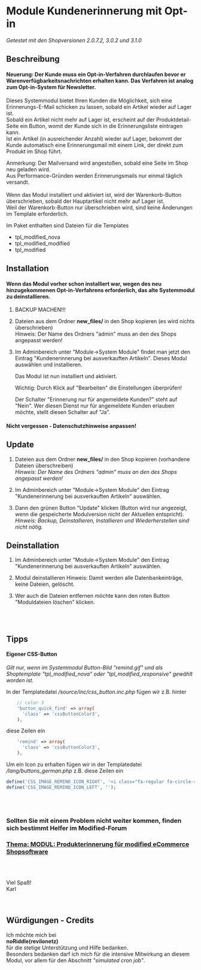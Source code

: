 #	Module Kundenerinnerung mit Opt-in

*Getestet mit den Shopversionen 2.0.7.2, 3.0.2 und 3.1.0*


## Beschreibung

#### Neuerung:  Der Kunde muss ein Opt-in-Verfahren durchlaufen bevor er Warenverfügbarkeitsnachrichten erhalten kann. Das Verfahren ist analog zum Opt-in-System für Newsletter.

Dieses Systemmodul bietet Ihren Kunden die Möglichkeit, sich eine Erinnerungs-E-Mail schicken zu lassen, sobald ein Artikel wieder auf Lager ist.
<br>
Sobald ein Artikel nicht mehr auf Lager ist, erscheint auf der Produktdetail-Seite ein Button, womit der Kunde sich in die Erinnerungsliste eintragen kann.
<br>
Ist ein Artikel (in ausreichender Anzahl) wieder auf Lager, bekommt der Kunde automatisch eine Erinnerungsmail mit einem Link, der direkt zum Produkt im Shop führt.

Anmerkung: Der Mailversand wird angestoßen, sobald eine Seite im Shop neu geladen wird.
<br>Aus Performance-Gründen werden Erinnerungsmails nur einmal täglich versandt.
<br>
<br>Wenn das Modul installiert und aktiviert ist, wird der Warenkorb-Button überschrieben, sobald der Hauptartikel nicht mehr auf Lager ist.
<br>Weil der Warenkorb-Button nur überschrieben wird, sind keine Änderungen im Template erforderlich.

Im Paket enthalten sind Dateien für die Templates
- tpl_modified_nova
- tpl_modified_modified
- tpl_modified


## Installation

#### Wenn das Modul vorher schon installiert war, wegen des neu hinzugekommenen Opt-in-Verfahrens erforderlich, das alte Systemmodul zu deinstallieren.

1. BACKUP MACHEN!!!

2. Dateien aus dem Ordner **new_files/** in den Shop kopieren (es wird nichts überschrieben)
   <br>Hinweis: Der Name des Ordners "admin" muss an den des Shops angepasst werden!

3. Im Adminbereich unter "Module->System Module" findet man jetzt den Eintrag "Kundenerinnerung bei ausverkauften Artikeln".
   Dieses Modul auswählen und installieren.

   Das Modul ist nun installiert und aktiviert.

   Wichtig: Durch Klick auf "Bearbeiten" die Einstellungen überprüfen!

   Der Schalter "Erinnerung nur für angemeldete Kunden?" steht auf "Nein".
   Wer diesen Dienst nur für angemeldete Kunden erlauben möchte, stellt diesen Schalter auf "Ja".

#### Nicht vergessen - Datenschutzhinweise anpassen!


## Update

1. Dateien aus dem Ordner **new_files/** in den Shop kopieren (vorhandene Dateien überschreiben)
   <br>*Hinweis: Der Name des Ordners "admin" muss an den des Shops angepasst werden!*

2. Im Adminbereich unter "Module->System Module" den Eintrag "Kundenerinnerung bei ausverkauften Artikeln" auswählen.

3. Dann den grünen Button "Update" klicken (Button wird nur angezeigt, wenn die gespeicherte Modulversion nicht der Aktuellen entspricht).
   <br>*Hinweis: Backup, Deinstallieren, Installieren und Wiederherstellen sind nicht nötig.*


## Deinstallation

1. Im Adminbereich unter "Module->System Module" den Eintrag "Kundenerinnerung bei ausverkauften Artikeln" auswählen.

2. Modul deinstallieren
   Hinweis: Damit werden alle Datenbankeinträge, keine Dateien, gelöscht.

3. Wer auch die Dateien entfernen möchte kann den roten Button "Moduldateien löschen" klicken.


<br /><br />

## Tipps

#### Eigener CSS-Button
*Gilt nur, wenn im Systemmodul Button-Bild "remind.gif" und als Shoptemplate "tpl_modified_nova" oder "tpl_modified_responsive" gewählt worden ist.*

In der Templatedatei */source/inc/css_button.inc.php* fügen wir z.B. hinter

```php
    // color 3
    'button_quick_find' => array(
      'class' => 'cssButtonColor3',
    ),
```

diese Zeilen ein

```php
    'remind' => array(
      'class' => 'cssButtonColor3',
    ),
```

Um ein Icon zu erhalten fügen wir in der Templatedatei */lang/buttons_german.php* z.B. diese Zeilen ein

```php
define('CSS_IMAGE_REMIND_ICON_RIGHT', '<i class="fa-regular fa-circle-right"></i>');
define('CSS_IMAGE_REMIND_ICON_LEFT', '');
```

<br /><br />

### Sollten Sie mit einem Problem nicht weiter kommen, finden sich bestimmt Helfer im Modified-Forum

### [Thema: MODUL: Produkterinnerung für modified eCommerce Shopsoftware](https://www.modified-shop.org/forum/index.php?topic=12813.0)

<br /><br />

Viel Spaß!<br />
Karl
<br /><br /><br />


## Würdigungen - Credits

Ich möchte mich bei<br />
**noRiddle(revilonetz)**<br />
für die stetige Unterstützung und Hilfe bedanken.<br />
Besonders bedanken darf ich mich für die intensive Mitwirkung an diesem Modul, vor allem für den Abschnitt *"simulated cron job"*.